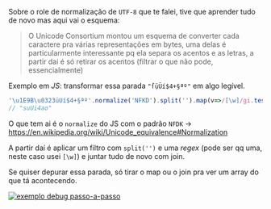 Sobre o role de normalização de `UTF-8` que te falei, tive que aprender tudo de novo mas aqui vai o esquema:

> O Unicode Consortium montou um esquema de converter cada caractere pra várias representações em bytes, 
uma delas é particularmente interessante pq ela separa os acentos e as letras, a partir dai é só retirar os 
acentos (filtrar o que não pode, essencialmente)

Exemplo em *JS*: transformar essa parada `"ẛ̣üÜí$4+§ªº"` em algo legível.
```js
'\u1E9B\u0323üÜí$4+§ªº'.normalize('NFKD').split('').map(v=>/[\w]/gi.test(v)?v:'').join('');
// "suUi4ao"
```
O que tem ai é o `normalize` do JS com o padrão `NFDK` -> https://en.wikipedia.org/wiki/Unicode_equivalence#Normalization

A partir daí é aplicar um filtro com `split('')`  e uma *regex* (pode ser qq uma, neste caso usei `[\w]`) e 
juntar tudo de novo com join.

Se quiser depurar essa parada, só tirar o map ou o join pra ver um array do que tá acontecendo.

[![exemplo debug passo-a-passo](http://i.imgur.com/EQAhuIH.png)](http://imgur.com/a/ilUYU)
